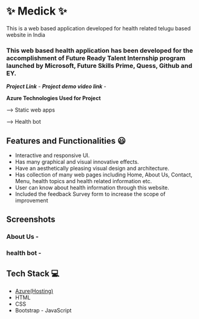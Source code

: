 # ✨ Medick ✨ 

This is a web based application developed for health related telugu based website in India

### This web based health application has been developed for the accomplishment of Future Ready Talent Internship program launched by Microsoft, Future Skills Prime, Quess, Github and EY.


***Project Link*** - 
***Project demo video link*** -

**Azure Technologies Used for Project**

--> Static web apps

-->   Health bot

## Features and Functionalities 😃

- Interactive and responsive UI.
- Has many graphical and visual innovative effects.
- Have an aesthetically pleasing visual design and architecture.
- Has collection of many web pages including Home, About Us, Contact, Menu, health topics and health related information etc.
- User can know about health information through this website.
- Included the feedback Survey form to increase the scope of improvement 

## Screenshots

 



   

### About Us -





### health bot -





## Tech Stack 💻

- [Azure(Hosting)](https://azure.microsoft.com/en-in/features/azure-portal/)
- HTML
- CSS
- Bootstrap
- JavaScript
